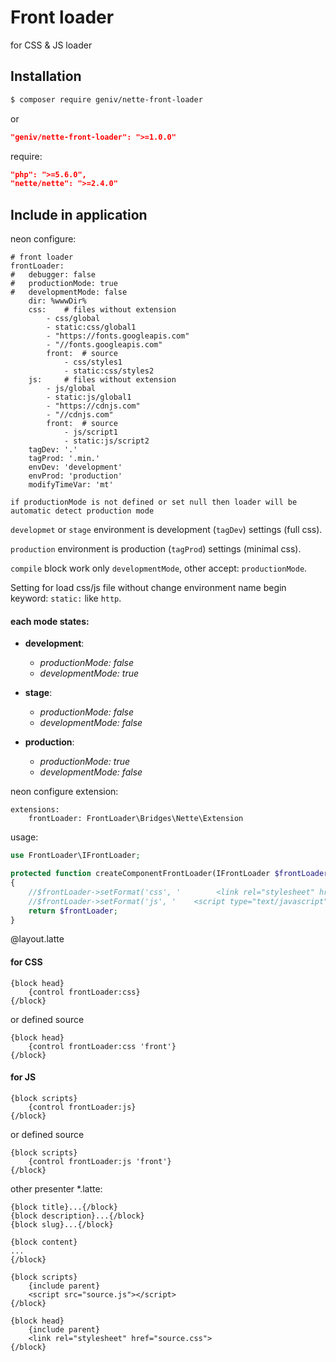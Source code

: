 Front loader
============
for CSS &amp; JS loader

Installation
------------
```sh
$ composer require geniv/nette-front-loader
```
or
```json
"geniv/nette-front-loader": ">=1.0.0"
```

require:
```json
"php": ">=5.6.0",
"nette/nette": ">=2.4.0"
```

Include in application
----------------------
neon configure:
```neon
# front loader
frontLoader:
#   debugger: false
#   productionMode: true
#   developmentMode: false
    dir: %wwwDir%
    css:	# files without extension
        - css/global
        - static:css/global1
        - "https://fonts.googleapis.com"
        - "//fonts.googleapis.com"
        front:  # source
            - css/styles1
            - static:css/styles2
    js:		# files without extension
        - js/global
        - static:js/global1
        - "https://cdnjs.com"
        - "//cdnjs.com"
        front:  # source
            - js/script1
            - static:js/script2
    tagDev: '.'
    tagProd: '.min.'
    envDev: 'development'
    envProd: 'production'
    modifyTimeVar: 'mt'
```

`if productionMode is not defined or set null then loader will be automatic detect production mode`

`developmet` or `stage` environment is development (`tagDev`) settings (full css).

`production` environment is production (`tagProd`) settings (minimal css).

`compile` block work only `developmentMode`, other accept: `productionMode`.

Setting for load css/js file without change environment name begin keyword: `static:` like `http`.

#### each mode states:
- **development**:
    - _productionMode: false_
    - _developmentMode: true_

- **stage**:
    - _productionMode: false_
    - _developmentMode: false_

- **production**:
    - _productionMode: true_
    - _developmentMode: false_

neon configure extension:
```neon
extensions:
    frontLoader: FrontLoader\Bridges\Nette\Extension
```

usage:
```php
use FrontLoader\IFrontLoader;

protected function createComponentFrontLoader(IFrontLoader $frontLoader): IFrontLoader
{
    //$frontLoader->setFormat('css', '        <link rel="stylesheet" href="%s">');
    //$frontLoader->setFormat('js', '    <script type="text/javascript" src="%s"></script>');
    return $frontLoader;
}
```

@layout.latte
#### for CSS
```latte
{block head}
    {control frontLoader:css}
{/block}
```
or defined source
```latte
{block head}
    {control frontLoader:css 'front'}
{/block}
```

#### for JS
```latte
{block scripts}
    {control frontLoader:js}
{/block}
```
or defined source
```latte
{block scripts}
    {control frontLoader:js 'front'}
{/block}
```

other presenter *.latte:
```latte
{block title}...{/block}
{block description}...{/block}
{block slug}...{/block}

{block content}
...
{/block}

{block scripts}
    {include parent}
    <script src="source.js"></script>
{/block}

{block head}
    {include parent}
    <link rel="stylesheet" href="source.css">
{/block}
```
